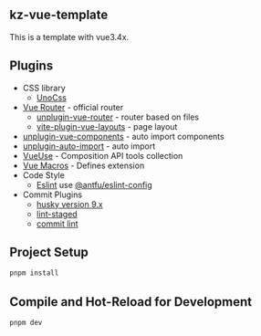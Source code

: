 ## kz-vue-template
This is a template with vue3.4x.

## Plugins
- CSS library
  - [UnoCss](https://github.com/antfu/unocss)
- [Vue Router](https://github.com/vuejs/router) - official router
  - [unplugin-vue-router](https://github.com/posva/unplugin-vue-router) - router based on files
  - [vite-plugin-vue-layouts](https://github.com/JohnCampionJr/vite-plugin-vue-layouts) - page layout
- [unplugin-vue-components](https://github.com/unplugin/unplugin-vue-components) - auto import components
- [unplugin-auto-import](https://github.com/antfu/unplugin-auto-import) - auto import
- [VueUse](https://github.com/antfu/vueuse) - Composition API tools collection
- [Vue Macros](https://vue-macros.dev/zh-CN/guide/bundler-integration.html) - Defines extension
- Code Style
  - [Eslint](https://eslint.org/) use [@antfu/eslint-config](https://github.com/antfu/eslint-config)
- Commit Plugins
  - [husky version 9.x](https://typicode.github.io/husky/get-started.html)
  - [lint-staged](https://typicode.github.io/husky/get-started.html)
  - [commit lint](https://commitlint.js.org/guides/local-setup.html)

## Project Setup
```sh
pnpm install
```
## Compile and Hot-Reload for Development
```
pnpm dev
```
